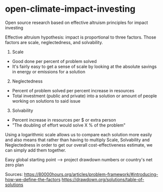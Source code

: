 # open-climate-impact-investing
Open source research based on effective altruism principles for impact investing

Effective altruism hypothesis: impact is proportional to three factors. Those factors are scale, neglectedness, and solvability.
1. Scale
- Good done per percent of problem solved
- It's fairly easy to get a sense of scale by looking at the absolute savings in energy or emissions for a solution
2. Neglectedness
- Percent of problem solved per percent increase in resources
- Total investment (public and private) into a solution or amount of people working on solutions to said issue
3. Solvability
- Percent increase in resources per $ or extra person
- "The doubling of effort would solve X % of the problem"

Using a logarithmic scale allows us to compare each solution more easily and also means that rather than having to multiply Scale, Solvability and Neglectedness in order to get our overall cost-effectiveness estimate, we can simply add them together. 

Easy global starting point --> project drawdown numbers or country's net zero plan

Sources:
https://80000hours.org/articles/problem-framework/#introducing-how-we-define-the-factors
https://drawdown.org/solutions/table-of-solutions
